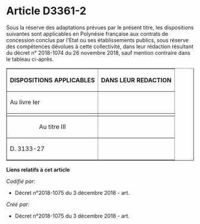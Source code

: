 # Article D3361-2

Sous la réserve des adaptations prévues par le présent titre, les dispositions suivantes sont applicables en Polynésie
française aux contrats de concession conclus par l'Etat ou ses établissements publics, sous réserve des compétences dévolues
à cette collectivité, dans leur rédaction résultant du décret n° 2018-1074 du 26 novembre 2018, sauf mention contraire dans
le tableau ci-après.

<table border="1">
      <tbody><tr>
        <th>

DISPOSITIONS APPLICABLES</th>
        <th>

DANS LEUR REDACTION</th>
      </tr>
      <tr>
        <td align="left">

Au livre Ier</td>
        <td align="left">
      </td></tr>
      <tr>
        <td align="left">
        </td><td align="left">
      </td></tr>
      <tr>
        <td align="center">

Au titre III</td>
        <td align="left">
      </td></tr>
      <tr>
        <td align="left">

D. 3133-27</td>
        <td align="left">
      </td></tr>
    </tbody></table>

**Liens relatifs à cet article**

_Codifié par_:

  - Décret n°2018-1075 du 3 décembre 2018 - art.

_Créé par_:

  - Décret n°2018-1075 du 3 décembre 2018 - art.
